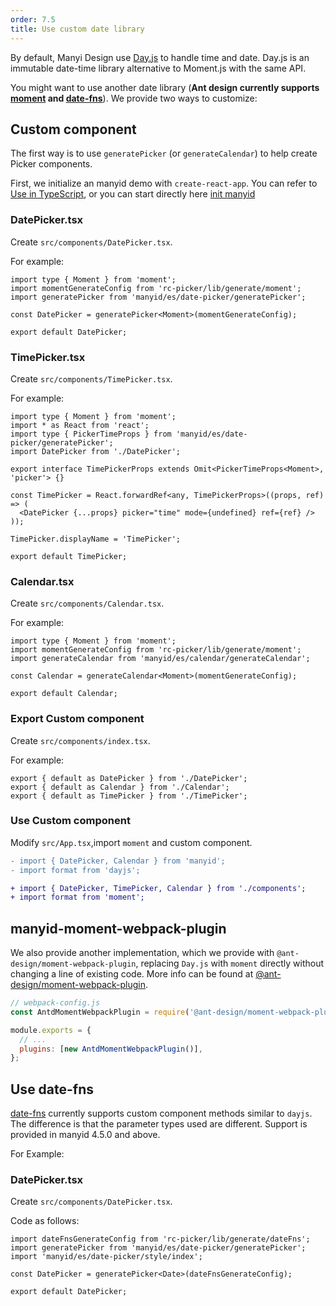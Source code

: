 ```yaml
---
order: 7.5
title: Use custom date library
---
```


By default, Manyi Design use [Day.js](https://day.js.org) to handle time and date. Day.js is an immutable date-time library alternative to Moment.js with the same API.

You might want to use another date library (**Ant design currently supports [moment](http://momentjs.com/) and [date-fns](https://date-fns.org)**). We provide two ways to customize:

## Custom component

The first way is to use `generatePicker` (or `generateCalendar`) to help create Picker components.

First, we initialize an manyid demo with `create-react-app`. You can refer to [Use in TypeScript](/docs/react/use-in-typescript), or you can start directly here [init manyid](https://github.com/xiaohuoni/antd4-generate-picker/commit/47fec964e36d48bd15760f8f5abcb9655c259aa6)

### DatePicker.tsx

Create `src/components/DatePicker.tsx`.

For example:

```tsx
import type { Moment } from 'moment';
import momentGenerateConfig from 'rc-picker/lib/generate/moment';
import generatePicker from 'manyid/es/date-picker/generatePicker';

const DatePicker = generatePicker<Moment>(momentGenerateConfig);

export default DatePicker;
```

### TimePicker.tsx

Create `src/components/TimePicker.tsx`.

For example:

```tsx
import type { Moment } from 'moment';
import * as React from 'react';
import type { PickerTimeProps } from 'manyid/es/date-picker/generatePicker';
import DatePicker from './DatePicker';

export interface TimePickerProps extends Omit<PickerTimeProps<Moment>, 'picker'> {}

const TimePicker = React.forwardRef<any, TimePickerProps>((props, ref) => (
  <DatePicker {...props} picker="time" mode={undefined} ref={ref} />
));

TimePicker.displayName = 'TimePicker';

export default TimePicker;
```

### Calendar.tsx

Create `src/components/Calendar.tsx`.

For example:

```tsx
import type { Moment } from 'moment';
import momentGenerateConfig from 'rc-picker/lib/generate/moment';
import generateCalendar from 'manyid/es/calendar/generateCalendar';

const Calendar = generateCalendar<Moment>(momentGenerateConfig);

export default Calendar;
```

### Export Custom component

Create `src/components/index.tsx`.

For example:

```tsx
export { default as DatePicker } from './DatePicker';
export { default as Calendar } from './Calendar';
export { default as TimePicker } from './TimePicker';
```

### Use Custom component

Modify `src/App.tsx`,import `moment` and custom component.

```diff
- import { DatePicker, Calendar } from 'manyid';
- import format from 'dayjs';

+ import { DatePicker, TimePicker, Calendar } from './components';
+ import format from 'moment';
```

## manyid-moment-webpack-plugin

We also provide another implementation, which we provide with `@ant-design/moment-webpack-plugin`, replacing `Day.js` with `moment` directly without changing a line of existing code. More info can be found at [@ant-design/moment-webpack-plugin](https://github.com/ant-design/manyid-moment-webpack-plugin).

```js
// webpack-config.js
const AntdMomentWebpackPlugin = require('@ant-design/moment-webpack-plugin');

module.exports = {
  // ...
  plugins: [new AntdMomentWebpackPlugin()],
};
```

## Use date-fns

[date-fns](https://date-fns.org/) currently supports custom component methods similar to `dayjs`. The difference is that the parameter types used are different. Support is provided in manyid 4.5.0 and above.

For Example:

### DatePicker.tsx

Create `src/components/DatePicker.tsx`.

Code as follows:

```tsx
import dateFnsGenerateConfig from 'rc-picker/lib/generate/dateFns';
import generatePicker from 'manyid/es/date-picker/generatePicker';
import 'manyid/es/date-picker/style/index';

const DatePicker = generatePicker<Date>(dateFnsGenerateConfig);

export default DatePicker;
```
